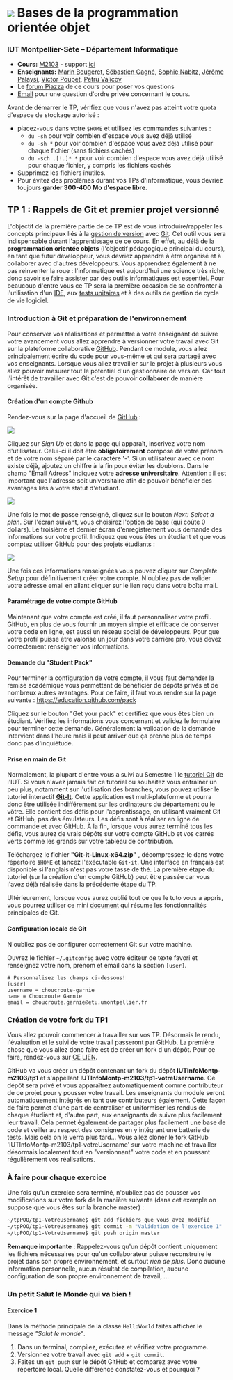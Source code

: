 # ![](ressources/logo.jpeg) Bases de la programmation orientée objet 

### IUT Montpellier-Sète – Département Informatique

* **Cours:** [M2103](http://cache.media.enseignementsup-recherche.gouv.fr/file/25/09/7/PPN_INFORMATIQUE_256097.pdf) - support [ici](https://github.com/IUTInfoMontp-M2103/Ressources)
* **Enseignants:** [Marin Bougeret](mailto:marin.bougeret@umontpellier.fr), [Sébastien Gagné](mailto:sebastien.gagne@umontpellier.fr), [Sophie Nabitz](mailto:sophie.nabitz@univ-avignon.fr), [Jérôme Palaysi](mailto:jerome.palaysi@umontpellier.fr), [Victor Poupet](mailto:victor.poupet@umontpellier.fr), [Petru Valicov](mailto:petru.valicov@umontpellier.fr)
* Le [forum Piazza](https://piazza.com/class/k52c8w685w3210) de ce cours pour poser vos questions
* [Email](mailto:petru.valicov@umontpellier.fr) pour une question d'ordre privée concernant le cours.

Avant de démarrer le TP, vérifiez que vous n'avez pas atteint votre quota d'espace de stockage autorisé :

* placez-vous dans votre `$HOME` et utilisez les commandes suivantes :
    * `du -sh` pour voir combien d'espace vous avez déjà utilisé
    * `du -sh *` pour voir combien d'espace vous avez déjà utilisé pour chaque fichier (sans fichiers cachés)
    * `du -sch .[!.]* *` pour voir combien d'espace vous avez déjà utilisé pour chaque fichier, y compris les fichiers cachés
* Supprimez les fichiers inutiles.
* Pour évitez des problèmes durant vos TPs d'informatique, vous devriez toujours **garder 300-400 Mo d'espace libre**.


## TP 1 : Rappels de Git et premier projet versionné

L'objectif de la première partie de ce TP est de vous introduire/rappeler les concepts principaux liés à la [gestion de version](https://fr.wikipedia.org/wiki/Gestion_de_versions) avec [Git](https://git-scm.com/). Cet outil vous sera indispensable durant l'apprentissage de ce cours. En effet, au délà de la **programmation orientée objets** (l'objectif pédagogique principal du cours), en tant que futur développeur, vous devriez apprendre à être organisé et à collaborer avec d'autres développeurs. Vous apprendrez également à ne pas reinventer la roue : l'informatique est aujourd'hui une science très riche, donc savoir se faire assister par des outils informatiques est essentiel. Pour beaucoup d'entre vous ce TP sera la première occasion de se confronter à l'utilisation d'un [IDE](https://fr.wikipedia.org/wiki/Environnement_de_d%C3%A9veloppement), aux [tests unitaires](https://fr.wikipedia.org/wiki/Test_unitaire) et à des outils de gestion de cycle de vie logiciel.

### Introduction à Git et préparation de l'environnement

Pour conserver vos réalisations et permettre à votre enseignant de suivre votre 
avancement vous allez apprendre à versionner votre travail avec Git sur la plateforme collaborative [GitHub](https://github.com/). Pendant ce module, 
vous allez principalement écrire du code pour vous-même et qui sera partagé avec vos enseignants. Lorsque vous allez travailler sur le projet à plusieurs vous allez pouvoir mesurer tout le potentiel d'un gestionnaire de version. Car tout l'intérêt de travailler avec Git c'est de pouvoir __collaborer__ de manière organisée.

#### Création d'un compte Github

Rendez-vous sur la page d'accueil de [GitHub](https://github.com/) :

![](ressources/Github.png)

Cliquez sur _Sign Up_ et dans la page qui apparaît, inscrivez votre nom d'utilisateur. Celui-ci il doit être **obligatoirement** composé de votre prénom et de votre nom séparé par le caractère '-'. Si un utilisateur avec ce nom existe déjà, ajoutez un chiffre à la fin pour éviter les doublons.
Dans le champ "Email Adress" indiquez votre **adresse universitaire**. Attention : il est important que l'adresse soit universitaire afin de pouvoir bénéficier des avantages liés à votre statut d'étudiant. 

![](ressources/creation_compte.png)

Une fois le mot de passe renseigné, cliquez sur le bouton _Next: Select a plan_. Sur l'écran suivant, vous choisirez l'option de base (qui coûte 0 dollars). Le troisième et dernier écran d'enregistrement vous demande des informations sur votre profil. Indiquez que vous êtes un étudiant et que vous comptez utiliser GitHub pour des projets étudiants :

![](ressources/preferences.png)

Une fois ces informations renseignées vous pouvez cliquer sur _Complete Setup_ pour définitivement créer votre compte. N'oubliez pas de valider votre adresse email en allant cliquer sur le lien reçu dans votre boîte mail.

#### Paramétrage de votre compte GitHub

Maintenant que votre compte est créé, il faut personnaliser votre profil. GitHub, en plus de vous fournir un moyen simple 
et efficace de conserver votre code en ligne, est aussi un réseau social de développeurs. Pour que votre profil puisse 
être valorisé un jour dans votre carrière pro, vous devez correctement renseigner vos informations.

#### Demande du "Student Pack"

Pour terminer la configuration de votre compte, il vous faut demander la remise académique vous permettant de bénéficier 
de dépôts privés et de nombreux autres avantages. Pour ce faire, il faut vous rendre sur la page suivante : https://education.github.com/pack

Cliquez sur le bouton "Get your pack" et certifiez que vous êtes bien un étudiant. Vérifiez les informations vous concernant et validez le formulaire pour terminer cette demande. Généralement la validation de la demande intervient dans l'heure mais il peut arriver que ça prenne plus de temps donc pas d'inquiétude.

#### Prise en main de Git

Normalement, la plupart d'entre vous a suivi au Semestre 1 le [tutoriel Git](https://gitlabinfo.iutmontp.univ-montp2.fr/valicov/tutoGit1ereAnnee) de l'IUT. Si vous n'avez jamais fait ce tutoriel ou souhaitez vous entraîner un peu plus, notamment sur l'utilisation des branches, vous pouvez utiliser le tutoriel interactif **[Git-It](https://github.com/jlord/git-it-electron)**. 
Cette application est multi-plateforme et pourra donc être utilisée indifférement sur les ordinateurs du département ou 
le vôtre. Elle contient des défis pour l'apprentissage, en utilisant vraiment Git et GitHub, pas des émulateurs. 
Les défis sont à réaliser en ligne de commande et avec GitHub. À la fin, lorsque vous aurez terminé tous les défis, vous aurez de vrais dépôts sur votre compte GitHub et vos carrés verts comme les grands sur votre tableau de contribution.

Téléchargez le fichier **"Git-it-Linux-x64.zip"** , décompressez-le dans votre répertoire `$HOME` et lancez l'exécutable `Git-it`. Une interface en français est disponible si l'anglais n'est pas votre tasse de thé. La première étape du tutoriel (sur la création d'un compte GitHub) peut être passée car vous l'avez déjà réalisée dans la précédente étape du TP.

Ultérieurement, lorsque vous aurez oublié tout ce que le tuto vous a appris, vous pourrez utiliser ce mini [document](https://pageperso.lis-lab.fr/~petru.valicov/Cours/archives/Aix/M2104/Demarrer%20avec%20Git) qui résume les fonctionnalités principales de Git.


#### Configuration locale de Git

N'oubliez pas de configurer correctement Git sur votre machine.

Ouvrez le fichier `~/.gitconfig` avec votre éditeur de texte favori et renseignez votre nom, prénom et email dans la 
section `[user]`.
```
# Personnalisez les champs ci-dessous!
[user]
username = choucroute-garnie
name = Choucroute Garnie
email = choucroute.garnie@etu.umontpellier.fr
```

### Création de votre fork du TP1
Vous allez pouvoir commencer à travailler sur vos TP. Désormais le rendu, l'évaluation et le suivi de votre travail passeront par GitHub. La première chose que vous allez donc faire est de créer un fork d'un dépôt. Pour ce faire, rendez-vous sur [CE LIEN](https://classroom.github.com/a/ME6cR_-_).

GitHub va vous créer un dépôt contenant un fork du dépôt __IUTInfoMontp-m2103/tp1__ et s'appellant __IUTInfoMontp-m2103/tp1-votreUsername__. Ce dépôt sera privé et vous apparaîtrez automatiquement comme contributeur de ce projet pour y pousser votre travail. Les enseignants du module seront automatiquement intégrés en tant que contributeurs également. Cette façon de faire permet d'une part de centraliser et uniformiser les rendus de chaque étudiant et, d'autre part, aux enseignants de suivre plus facilement leur travail. Cela permet également de partager plus facilement une base de code et veiller au respect des consignes en y intégrant une batterie de tests. Mais cela on le verra plus tard...
Vous allez  cloner le fork GitHub 'IUTInfoMontp-m2103/tp1-votreUsername' sur votre machine et travailler désormais localement tout en "versionnant" votre code et en poussant régulièrement vos réalisations.

### À faire pour chaque exercice 
Une fois qu'un exercice sera terminé, n'oubliez pas de pousser vos modifications sur votre fork de la manière suivante (dans cet exemple on suppose que vous êtes sur la branche master) :
```sh
~/tpPOO/tp1-VotreUsername$ git add fichiers_que_vous_avez_modifié
~/tpPOO/tp1-VotreUsername$ git commit -m "Validation de l'exercice 1"
~/tpPOO/tp1-VotreUsername$ git push origin master
```

**Remarque importante** : Rappelez-vous qu'un dépôt contient uniquement les fichiers nécessaires pour qu'un collaborateur puisse reconstruire le projet dans son propre environnement, et surtout _rien de plus_. Donc aucune information personnelle, aucun résultat de compilation, aucune configuration de son propre environnement de travail, ...

### Un petit Salut le Monde qui va bien !
#### Exercice 1
Dans la méthode principale de la classe `HelloWorld` faites afficher le message _"Salut le monde"_.
1. Dans un terminal, compilez, exécutez et vérifiez votre programme.
2. Versionnez votre travail avec `git add` + `git commit`.
3. Faites un `git push` sur le dépôt GitHub et comparez avec votre répertoire local. Quelle différence constatez-vous et pourquoi ?
